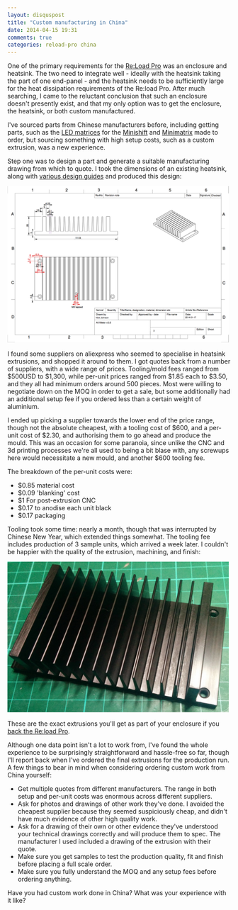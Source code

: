 ```yaml
---
layout: disquspost
title: "Custom manufacturing in China"
date: 2014-04-15 19:31
comments: true
categories: reload-pro china
---
```


One of the primary requirements for the [Re:Load Pro](https://www.kickstarter.com/projects/nickjohnson/re-load-pro-a-dc-active-load) was an enclosure and heatsink. The two need to integrate well - ideally with the heatsink taking the part of one end-panel - and the heatsink needs to be sufficiently large for the heat dissipation requirements of the Re:load Pro. After much searching, I came to the reluctant conclusion that such an enclosure doesn't presently exist, and that my only option was to get the enclosure, the heatsink, or both custom manufactured.

I've sourced parts from Chinese manufacturers before, including getting parts, such as the [LED matrices](https://www.tindie.com/products/arachnidlabs/8x8-pixel-square-pixel-led-matrix-yellow-green/) for the [Minishift](https://www.tindie.com/products/arachnidlabs/minishift/) and [Minimatrix](https://www.tindie.com/products/arachnidlabs/minimatrix/) made to order, but sourcing something with high setup costs, such as a custom extrusion, was a new experience.

Step one was to design a part and generate a suitable manufacturing drawing from which to quote. I took the dimensions of an existing heatsink, along with [various design guides](http://www.aavid.com/product-group/extrusions-na/custom) and produced this design:

<img src="/images/heatsink_drawing.png" width="500">

I found some suppliers on aliexpress who seemed to specialise in heatsink extrusions, and shopped it around to them. I got quotes back from a number of suppliers, with a wide range of prices. Tooling/mold fees ranged from $500USD to $1,300, while per-unit prices ranged from $1.85 each to $3.50, and they all had minimum orders around 500 pieces. Most were willing to negotiate down on the MOQ in order to get a sale, but some additionally had an additional setup fee if you ordered less than a certain weight of aluminium.

I ended up picking a supplier towards the lower end of the price range, though not the absolute cheapest, with a tooling cost of $600, and a per-unit cost of $2.30, and authorising them to go ahead and produce the mould. This was an occasion for some paranoia, since unlike the CNC and 3d printing processes we're all used to being a bit blase with, any screwups here would necessitate a new mould, and another $600 tooling fee.

The breakdown of the per-unit costs were:

 * $0.85 material cost
 * $0.09 'blanking' cost
 * $1 For post-extrusion CNC
 * $0.17 to anodise each unit black
 * $0.17 packaging

Tooling took some time: nearly a month, though that was interrupted by Chinese New Year, which extended things somewhat. The tooling fee includes production of 3 sample units, which arrived a week later. I couldn't be happier with the quality of the extrusion, machining, and finish:

<img src="/images/heatsink_photo.jpg" width="500">

These are the exact extrusions you'll get as part of your enclosure if you [back the Re:load Pro](https://www.kickstarter.com/projects/nickjohnson/re-load-pro-a-dc-active-load).

Although one data point isn't a lot to work from, I've found the whole experience to be surprisingly straightforward and hassle-free so far, though I'll report back when I've ordered the final extrusions for the production run. A few things to bear in mind when considering ordering custom work from China yourself:

 * Get multiple quotes from different manufacturers. The range in both setup and per-unit costs was enormous across different suppliers.
 * Ask for photos and drawings of other work they've done. I avoided the cheapest supplier because they seemed suspiciously cheap, and didn't have much evidence of other high quality work.
 * Ask for a drawing of their own or other evidence they've understood your technical drawings correctly and will produce them to spec. The manufacturer I used included a drawing of the extrusion with their quote.
 * Make sure you get samples to test the production quality, fit and finish before placing a full scale order.
 * Make sure you fully understand the MOQ and any setup fees before ordering anything.

Have you had custom work done in China? What was your experience with it like?

